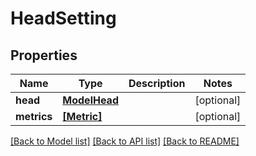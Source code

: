 # HeadSetting


## Properties
Name | Type | Description | Notes
------------ | ------------- | ------------- | -------------
**head** | [**ModelHead**](ModelHead.md) |  | [optional] 
**metrics** | [**[Metric]**](Metric.md) |  | [optional] 

[[Back to Model list]](../README.md#documentation-for-models) [[Back to API list]](../README.md#documentation-for-api-endpoints) [[Back to README]](../README.md)



